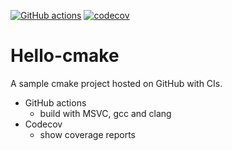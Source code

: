 [![GitHub actions](https://github.com/yamavol/hello-cmake/actions/workflows/actions.yml/badge.svg)](https://github.com/yamavol/hello-cmake/actions/workflows/actions.yml)
[![codecov](https://codecov.io/gh/yamavol/hello-cmake/branch/master/graph/badge.svg?token=JFPTCCXX42)](https://codecov.io/gh/yamavol/hello-cmake)

# Hello-cmake

A sample cmake project hosted on GitHub with CIs.

- GitHub actions
    - build with MSVC, gcc and clang
- Codecov
    - show coverage reports